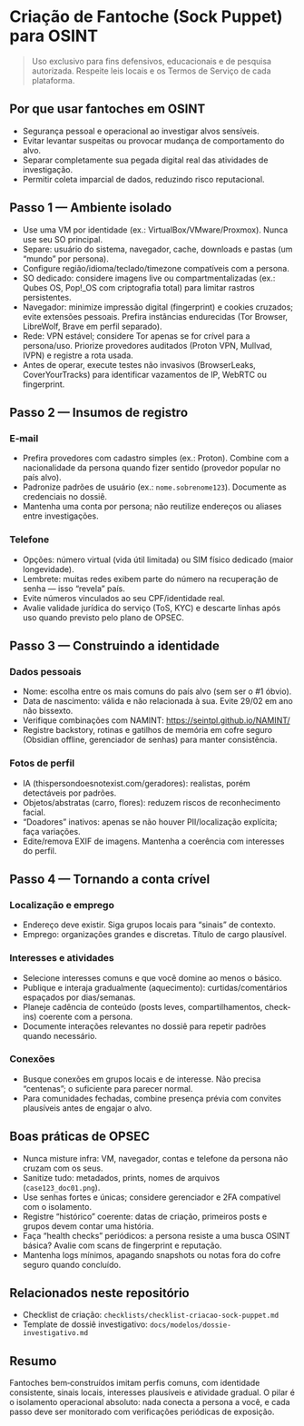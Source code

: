 # Criação de Fantoche (Sock Puppet) para OSINT

> Uso exclusivo para fins defensivos, educacionais e de pesquisa autorizada. Respeite leis locais e os Termos de Serviço de cada plataforma.

## Por que usar fantoches em OSINT
- Segurança pessoal e operacional ao investigar alvos sensíveis.
- Evitar levantar suspeitas ou provocar mudança de comportamento do alvo.
- Separar completamente sua pegada digital real das atividades de investigação.
- Permitir coleta imparcial de dados, reduzindo risco reputacional.

## Passo 1 — Ambiente isolado
- Use uma VM por identidade (ex.: VirtualBox/VMware/Proxmox). Nunca use seu SO principal.
- Separe: usuário do sistema, navegador, cache, downloads e pastas (um “mundo” por persona).
- Configure região/idioma/teclado/timezone compatíveis com a persona.
- SO dedicado: considere imagens live ou compartmentalizadas (ex.: Qubes OS, Pop!_OS com criptografia total) para limitar rastros persistentes.
- Navegador: minimize impressão digital (fingerprint) e cookies cruzados; evite extensões pessoais. Prefira instâncias endurecidas (Tor Browser, LibreWolf, Brave em perfil separado).
- Rede: VPN estável; considere Tor apenas se for crível para a persona/uso. Priorize provedores auditados (Proton VPN, Mullvad, IVPN) e registre a rota usada.
- Antes de operar, execute testes não invasivos (BrowserLeaks, CoverYourTracks) para identificar vazamentos de IP, WebRTC ou fingerprint.

## Passo 2 — Insumos de registro
### E‑mail
- Prefira provedores com cadastro simples (ex.: Proton). Combine com a nacionalidade da persona quando fizer sentido (provedor popular no país alvo).
- Padronize padrões de usuário (ex.: `nome.sobrenome123`). Documente as credenciais no dossiê.
- Mantenha uma conta por persona; não reutilize endereços ou aliases entre investigações.

### Telefone
- Opções: número virtual (vida útil limitada) ou SIM físico dedicado (maior longevidade).
- Lembrete: muitas redes exibem parte do número na recuperação de senha — isso “revela” país.
- Evite números vinculados ao seu CPF/identidade real.
- Avalie validade jurídica do serviço (ToS, KYC) e descarte linhas após uso quando previsto pelo plano de OPSEC.

## Passo 3 — Construindo a identidade
### Dados pessoais
- Nome: escolha entre os mais comuns do país alvo (sem ser o #1 óbvio). 
- Data de nascimento: válida e não relacionada à sua. Evite 29/02 em ano não bissexto.
- Verifique combinações com NAMINT: https://seintpl.github.io/NAMINT/
- Registre backstory, rotinas e gatilhos de memória em cofre seguro (Obsidian offline, gerenciador de senhas) para manter consistência.

### Fotos de perfil
- IA (thispersondoesnotexist.com/geradores): realistas, porém detectáveis por padrões.
- Objetos/abstratas (carro, flores): reduzem riscos de reconhecimento facial.
- “Doadores” inativos: apenas se não houver PII/localização explícita; faça variações.
- Edite/remova EXIF de imagens. Mantenha a coerência com interesses do perfil.

## Passo 4 — Tornando a conta crível
### Localização e emprego
- Endereço deve existir. Siga grupos locais para “sinais” de contexto.
- Emprego: organizações grandes e discretas. Título de cargo plausível.

### Interesses e atividades
- Selecione interesses comuns e que você domine ao menos o básico.
- Publique e interaja gradualmente (aquecimento): curtidas/comentários espaçados por dias/semanas.
- Planeje cadência de conteúdo (posts leves, compartilhamentos, check-ins) coerente com a persona.
- Documente interações relevantes no dossiê para repetir padrões quando necessário.

### Conexões
- Busque conexões em grupos locais e de interesse. Não precisa “centenas”; o suficiente para parecer normal.
- Para comunidades fechadas, combine presença prévia com convites plausíveis antes de engajar o alvo.

## Boas práticas de OPSEC
- Nunca misture infra: VM, navegador, contas e telefone da persona não cruzam com os seus.
- Sanitize tudo: metadados, prints, nomes de arquivos (`case123_doc01.png`).
- Use senhas fortes e únicas; considere gerenciador e 2FA compatível com o isolamento.
- Registre “histórico” coerente: datas de criação, primeiros posts e grupos devem contar uma história.
- Faça “health checks” periódicos: a persona resiste a uma busca OSINT básica? Avalie com scans de fingerprint e reputação.
- Mantenha logs mínimos, apagando snapshots ou notas fora do cofre seguro quando concluído.

## Relacionados neste repositório
- Checklist de criação: `checklists/checklist-criacao-sock-puppet.md`
- Template de dossiê investigativo: `docs/modelos/dossie-investigativo.md`

## Resumo
Fantoches bem‑construídos imitam perfis comuns, com identidade consistente, sinais locais, interesses plausíveis e atividade gradual. O pilar é o isolamento operacional absoluto: nada conecta a persona a você, e cada passo deve ser monitorado com verificações periódicas de exposição.
